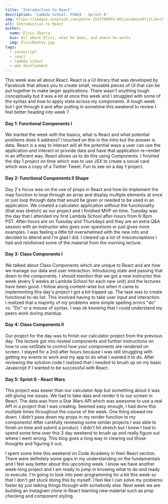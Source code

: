 ```yaml
---
title: 'Introduction to React'
description: 'Lambda School: FSW14 - Sprint 6'
img: https://images.unsplash.com/photo-1547700055-b61cacebece9?ixlib=rb-1.2.1&ixid=MXwxMjA3fDB8MHxwaG90by1wYWdlfHx8fGVufDB8fHw%3D&auto=format&fit=crop&w=1950&q=80
alt: Introduction to React
author:
  name: Elvis Ibarra
  bio: All about Elvis, what he does, and where he works
  img: ElvisBanksy.jpg
tags:
  - javascript
  - react
  - lambda school
  - web development
---
```


<section class="weekly">
    <p class="intro">This week was all about React. React is a UI library that was developed by Facebook that allows
      you to create small, reusable pieces of UI that can be put together to make larger applications. There wasn't
      anything tough conceptually but it was a lot at once this week and I struggled with some of the syntax and how
      to apply state across my components. A tough week but I got through it and after putting in sometime this
      weekend to review I feel better heading into week 7. </p>
    <div class="top-content">
      <div class="text-content">
        <h4><span class="daytags">Day 1:</span> <span class="day">Functional Components I</span></h4>
        <p>We started the week with the basics, what is React and what potential problems does it address? I touched
          on this in the intro but the answer is data. React is a way to interact will all the potential ways a user
          can use the application and interact or provide data and have that application re-render in an efficient
          way. React allows us to do this using Components. I finished the day 1
          project on time which was to use JSX to create a social card which was a copy of a Twitter Tweet. Fun to
          see on a day 1 project. </p>
      </div>
      <div class="text-content">
        <h4><span class="daytags">Day 2:</span> <span class="day">Functional Components II
            Shape </span></h4>
        <p>Day 2's focus was on the use of props in React and how tio implement the map function to loop through an
          array and display multiple elements at once or just loop through data that would be given or needed to be
          used in an application. We created a calculator application without the functionality (that was stretch) as
          our project and I finished MVP on time. Tuesday was the day that I attended my first Lambda School
          after-hours from 6-8pm PST. After-hours are on Tuesday and Thursdays and they are an extra Q&A session with
          an instructor who goes over questions or just gives more examples. I was feeling a little bit overwhelmed
          with the new info and decided to attend and I'm glad I did. I cleared up a lot of misconceptions I had and
          reinforced some of the material from the morning lecture.</p>
      </div>
      <div class="text-content">
        <h4><span class="daytags">Day 3:</span> <span class="day">Class Components I</span></h4>
        <p>We talked about Class Components which are unique to React and are how we manage our data and user
          interaction. Introducing state and passing that down to the components. I should mention that we got a new
          instructor this week (every 5 weeks at Lambda School for each new unit) and the lectures have been good. I
          follow along content-wise but when it came to implementing this day's project I got a bit tripped up. The
          task was to create functional to-do list. This involved having to take user input and interaction. I
          realized that a majority of my problems were simple spelling errors "do" vs. "Do" or a misuse of syntax. I
          was ok knowing that I could understand my peers work during standup.</p>
      </div>
      <div class="text-content">
        <h4><span class="daytags">Day 4:</span> <span class="day">Class Components II</span></h4>
        <p>Our project for the day was to finish our calculator project from the previous day. The lecture got into
          nested components and further instructions on how to use setState to control how your components are
          rendered on screen. I stayed for a 2nd after hours because I was still struggling with getting my events to
          work and my app to do what I wanted it to do. After reviewing the solution code I realized that I needed to
          brush up on my basic Javascript if I wanted to be successful with React.</p>
      </div>
      <div class="text-content">
        <h4><span class="daytags">Day 5:</span> <span class="day">Sprint 6 - React Wars</span></h4>
        <p>This project was easier than our calculator App but something about it was still giving me issues. We had
          to take data and render it to our screen in React. The data was from a Star Wars API which was awesome to
          use a real API in a project that I was creating. Seemed easy enough, I had done this multiple times
          throughout the course of the week. One thing slowed me down. I didn't pass down my props in my render
          function to my components! After carefully reviewing some similar projects I was able to finish on time and
          submit a product. I didn't hit stretch but I knew I had to spend some time over this 3 day weekend to brush
          up and really figure out where I went wrong. This blog goes a long way in clearing out those thoughts and
          figuring it out. </p>
      </div>
      <p class="weeklyp">I spent some time this weekend on Code Academy in their React section. There were definitely
        some gaps in my understanding on the fundamentals and I feel way better about this upcoming week. I know we
        have another week-long project and I am ready to jump in knowing what to do and ready to execute. I'm going
        to look into peer programming for a bit this week so that I don't get stuck doing this by myself. I feel like
        I can solve my problems faster by just talking things through with somebody else. Next week we are building
        an Instagram clone in React learning new material such as prop checking and component styling.</p>
    </div>

  </section>
